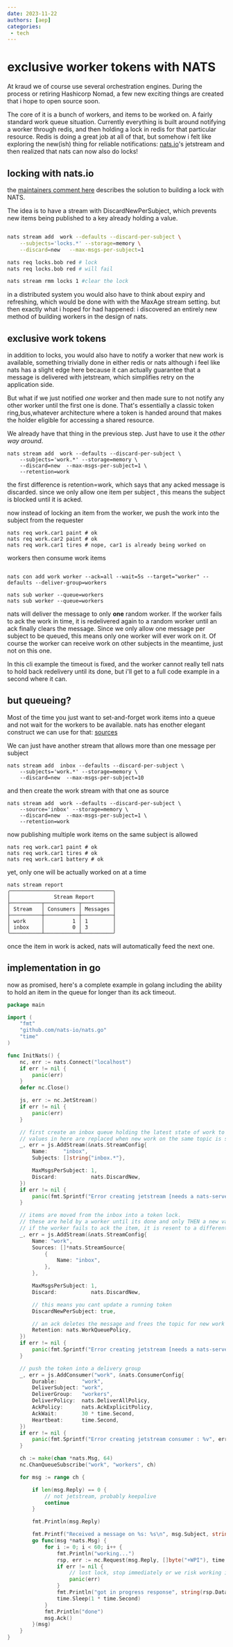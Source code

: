 ```yaml
---
date: 2023-11-22
authors: [aep]
categories:
 - tech
---
```



# exclusive worker tokens with NATS

At kraud we of course use several orchestration engines.
During the process or retiring Hashicorp Nomad, a few new exciting things are created that i hope to open source soon.

The core of it is a bunch of workers, and items to be worked on. A fairly standard work queue situation.
Currently everything is built around notifying a worker through redis, and then holding a lock in redis for that particular resource.
Redis is doing a great job at all of that, but somehow i felt like exploring the new(ish) thing for reliable notifications:
[nats.io](https://nats.io/)'s jetstream and then realized that nats can now also do locks!


## locking with nats.io

the [maintainers comment here]( https://github.com/nats-io/nats-server/discussions/4803#discussioncomment-7612323)   describes the solution to building a lock with NATS. 

The idea is to have a stream with DiscardNewPerSubject, which prevents new items being published to a key already holding a value.


```sh

nats stream add  work --defaults --discard-per-subject \
    --subjects='locks.*' --storage=memory \
    --discard=new   --max-msgs-per-subject=1

nats req locks.bob red # lock
nats req locks.bob red # will fail

nats stream rmm locks 1 #clear the lock

```

in a distributed system you would also have to think about expiry and refreshing, which would be done with with the MaxAge stream setting.
but then exactly what i hoped for had happened: i discovered an entirely new method of building workers in the design of nats.


## exclusive work tokens

in addition to locks, you would also have to notify a worker that new work is available, something trivially done in either redis or nats
although i feel like nats has a slight edge here because it can actually guarantee that a message is delivered with jetstream, which simplifies
retry on the application side.

But what if we just notified _one_ worker and then made sure to not notify any other worker until the first one is done.
That's essentially a classic token ring,bus,whatever architecture where a token is handed around that makes
the holder eligible for accessing a shared resource. 

We already have that thing in the previous step. Just have to use it the _other way around_.


```
nats stream add  work --defaults --discard-per-subject \
    --subjects='work.*' --storage=memory \
    --discard=new  --max-msgs-per-subject=1 \
    --retention=work
```


the first difference is retention=work, which says that any acked message is discarded.
since we only allow one item per subject , this means the subject is blocked until it is acked.

now instead of locking an item from the worker, we push the work into the subject from the requester

```
nats req work.car1 paint # ok
nats req work.car2 paint # ok
nats req work.car1 tires # nope, car1 is already being worked on
```

workers then consume work items

```

nats con add work worker --ack=all --wait=5s --target="worker" --defaults --deliver-group=workers

nats sub worker --queue=workers
nats sub worker --queue=workers

```

nats will deliver the message to only __one__ random worker. If the worker fails to ack the work in time,
it is redelivered again to a random worker until an ack finally clears the message.
Since we only allow one message per subject to be queued, this means only one worker will ever work on it.
Of course the worker can receive work on other subjects in the meantime, just not on this one.

In this cli example the timeout is fixed, and the worker cannot really tell nats to hold back redelivery until its done, 
but i'll get to a full code example in a second where it can.


## but queueing?

Most of the time you just want to set-and-forget work items into a queue and not wait for the workers to be available.
nats has enother elegant construct we can use for that: [sources](https://docs.nats.io/nats-concepts/jetstream/streams#sources)

We can just have another stream that allows more than one message per subject

```
nats stream add  inbox --defaults --discard-per-subject \
    --subjects='work.*' --storage=memory \
    --discard=new  --max-msgs-per-subject=10
```

and then create the work stream with that one as source

```
nats stream add  work --defaults --discard-per-subject \
    --source='inbox' --storage=memory \
    --discard=new  --max-msgs-per-subject=1 \
    --retention=work
```


now publishing multiple work items on the same subject is allowed

```
nats req work.car1 paint # ok
nats req work.car1 tires # ok
nats req work.car1 battery # ok
```

yet, only one will be actually worked on at a time

```
nats stream report
╭─────────────────────────────────╮
│              Stream Report      │
├──────────┬───────────┬──────────┤
│ Stream   │ Consumers │ Messages │
├──────────┼───────────┼──────────┤
│ work     │         1 │ 1        │
│ inbox    │         0 │ 3        │
╰──────────┴───────────┴──────────╯
```


once the item in work is acked, nats will automatically feed the next one.


## implementation in go


now as promised, here's a complete example in golang including the ability to hold an item in the queue
for longer than its ack timeout.

```go
package main

import (
	"fmt"
	"github.com/nats-io/nats.go"
	"time"
)

func InitNats() {
	nc, err := nats.Connect("localhost")
	if err != nil {
		panic(err)
	}
	defer nc.Close()

	js, err := nc.JetStream()
	if err != nil {
		panic(err)
	}

	// first create an inbox queue holding the latest state of work to be done
	// values in here are replaced when new work on the same topic is submitted
	_, err = js.AddStream(&nats.StreamConfig{
		Name:     "inbox",
		Subjects: []string{"inbox.*"},

		MaxMsgsPerSubject: 1,
		Discard:           nats.DiscardNew,
	})
	if err != nil {
		panic(fmt.Sprintf("Error creating jetstream [needs a nats-server with -js] : %v", err))
	}

	// items are moved from the inbox into a token lock.
	// these are held by a worker until its done and only THEN a new value is pulled from the inbox.
	// if the worker fails to ack the item, it is resent to a different worker
	_, err = js.AddStream(&nats.StreamConfig{
		Name: "work",
		Sources: []*nats.StreamSource{
			{
				Name: "inbox",
			},
		},

		MaxMsgsPerSubject: 1,
		Discard:           nats.DiscardNew,

		// this means you cant update a running token
		DiscardNewPerSubject: true,

		// an ack deletes the message and frees the topic for new work
		Retention: nats.WorkQueuePolicy,
	})
	if err != nil {
		panic(fmt.Sprintf("Error creating jetstream [needs a nats-server with -js] : %v", err))
	}

	// push the token into a delivery group
	_, err = js.AddConsumer("work", &nats.ConsumerConfig{
		Durable:        "work",
		DeliverSubject: "work",
		DeliverGroup:   "workers",
		DeliverPolicy:  nats.DeliverAllPolicy,
		AckPolicy:      nats.AckExplicitPolicy,
		AckWait:        30 * time.Second,
		Heartbeat:      time.Second,
	})
	if err != nil {
		panic(fmt.Sprintf("Error creating jetstream consumer : %v", err))
	}

	ch := make(chan *nats.Msg, 64)
	nc.ChanQueueSubscribe("work", "workers", ch)

	for msg := range ch {

		if len(msg.Reply) == 0 {
			// not jetstream, probably keepalive
			continue
		}

		fmt.Println(msg.Reply)

		fmt.Printf("Received a message on %s: %s\n", msg.Subject, string(msg.Data))
		go func(msg *nats.Msg) {
			for i := 0; i < 60; i++ {
				fmt.Println("working...")
				rsp, err := nc.Request(msg.Reply, []byte("+WPI"), time.Second)
				if err != nil {
					// lost lock, stop immediately or we risk working in parallel
					panic(err)
				}
				fmt.Println("got in progress response", string(rsp.Data))
				time.Sleep(1 * time.Second)
			}
			fmt.Println("done")
			msg.Ack()
		}(msg)
	}
}
```


